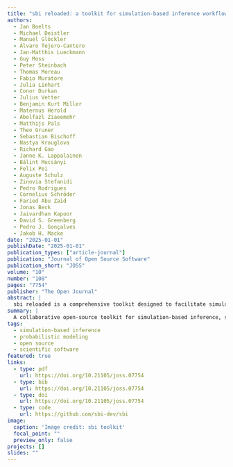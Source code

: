 ```yaml
---
title: "sbi reloaded: a toolkit for simulation-based inference workflows"
authors:
  - Jan Boelts
  - Michael Deistler
  - Manuel Glöckler
  - Álvaro Tejero-Cantero
  - Jan-Matthis Lueckmann
  - Guy Moss
  - Peter Steinbach
  - Thomas Moreau
  - Fabio Muratore
  - Julia Linhart
  - Conor Durkan
  - Julius Vetter
  - Benjamin Kurt Miller
  - Maternus Herold
  - Abolfazl Ziaeemehr
  - Matthijs Pals
  - Theo Gruner
  - Sebastian Bischoff
  - Nastya Krouglova
  - Richard Gao
  - Janne K. Lappalainen
  - Bálint Mucsányi
  - Felix Pei
  - Auguste Schulz
  - Zinovia Stefanidi
  - Pedro Rodrigues
  - Cornelius Schröder
  - Faried Abu Zaid
  - Jonas Beck
  - Jaivardhan Kapoor
  - David S. Greenberg
  - Pedro J. Gonçalves
  - Jakob H. Macke
date: "2025-01-01"
publishDate: "2025-01-01"
publication_types: ["article-journal"]
publication: "Journal of Open Source Software"
publication_short: "JOSS"
volume: "10"
number: "108"
pages: "7754"
publisher: "The Open Journal"
abstract: |
  sbi reloaded is a comprehensive toolkit designed to facilitate simulation-based inference workflows. It provides robust tools for probabilistic modeling, simulation, and inference, enabling researchers to efficiently implement and manage complex inference tasks. The toolkit is developed collaboratively by a large team of experts and is openly available to the scientific community.
summary: |
  A collaborative open-source toolkit for simulation-based inference, supporting probabilistic modeling and efficient workflow management.
tags:
  - simulation-based inference
  - probabilistic modeling
  - open source
  - scientific software
featured: true
links:
  - type: pdf
    url: https://doi.org/10.21105/joss.07754
  - type: bib
    url: https://doi.org/10.21105/joss.07754
  - type: doi
    url: https://doi.org/10.21105/joss.07754
  - type: code
    url: https://github.com/sbi-dev/sbi
image:
  caption: 'Image credit: sbi toolkit'
  focal_point: ""
  preview_only: false
projects: []
slides: ""
---
```

